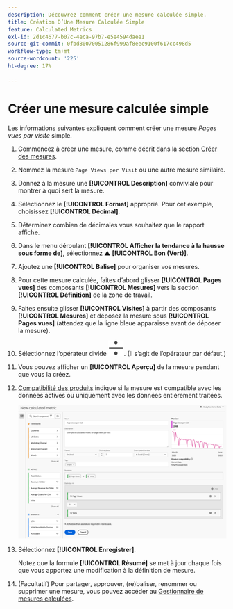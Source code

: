 ```yaml
---
description: Découvrez comment créer une mesure calculée simple.
title: Création D’Une Mesure Calculée Simple
feature: Calculated Metrics
exl-id: 2d1c4677-b07c-4eca-97b7-e5e4594daee1
source-git-commit: 0fbd80070051286f999af8eec9100f617cc498d5
workflow-type: tm+mt
source-wordcount: '225'
ht-degree: 17%

---
```


# Créer une mesure calculée simple

Les informations suivantes expliquent comment créer une mesure *Pages vues par visite* simple.

1. Commencez à créer une mesure, comme décrit dans la section [Créer des mesures](/help/components/calculated-metrics/workflow/c-build-metrics/cm-build-metrics.md).
1. Nommez la mesure `Page Views per Visit` ou une autre mesure similaire.
1. Donnez à la mesure une **[!UICONTROL Description]** conviviale pour montrer à quoi sert la mesure.
1. Sélectionnez le **[!UICONTROL Format]** approprié. Pour cet exemple, choisissez **[!UICONTROL Décimal]**.
1. Déterminez combien de décimales vous souhaitez que le rapport affiche.
1. Dans le menu déroulant **[!UICONTROL Afficher la tendance à la hausse sous forme de]**, sélectionnez ▲ **[!UICONTROL Bon (Vert)]**.
1. Ajoutez une **[!UICONTROL Balise]** pour organiser vos mesures.
1. Pour cette mesure calculée, faites d’abord glisser **[!UICONTROL Pages vues]** des composants **[!UICONTROL Mesures]** vers la section **[!UICONTROL Définition]** de la zone de travail.
1. Faites ensuite glisser **[!UICONTROL Visites]** à partir des composants **[!UICONTROL Mesures]** et déposez la mesure sous **[!UICONTROL Pages vues]** (attendez que la ligne bleue apparaisse avant de déposer la mesure).
1. Sélectionnez l’opérateur divide ![Divide](/help/assets/icons/Divide.svg). (Il s’agit de l’opérateur par défaut.)
1. Vous pouvez afficher un **[!UICONTROL Aperçu]** de la mesure pendant que vous la créez.
1. [Compatibilité des produits](/help/components/calculated-metrics/cm-compatibility.md) indique si la mesure est compatible avec les données actives ou uniquement avec les données entièrement traitées.

   ![&#x200B; Mesure calculée simple &#x200B;](assets/simple-calculated-metric.png)
1. Sélectionnez **[!UICONTROL Enregistrer]**.

   Notez que la formule **[!UICONTROL Résumé]** se met à jour chaque fois que vous apportez une modification à la définition de mesure.

1. (Facultatif) Pour partager, approuver, (re)baliser, renommer ou supprimer une mesure, vous pouvez accéder au [Gestionnaire de mesures calculées](/help/components/calculated-metrics/workflow/cm-manager.md).

